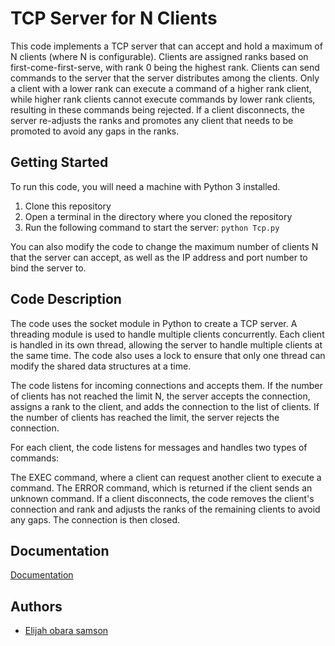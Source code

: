 
#  TCP Server for N Clients

This code implements a TCP server that can accept and hold a maximum of N clients (where N is configurable). Clients are assigned ranks based on first-come-first-serve, with rank 0 being the highest rank. Clients can send commands to the server that the server distributes among the clients. Only a client with a lower rank can execute a command of a higher rank client, while higher rank clients cannot execute commands by lower rank clients, resulting in these commands being rejected. If a client disconnects, the server re-adjusts the ranks and promotes any client that needs to be promoted to avoid any gaps in the ranks.

## Getting Started
To run this code, you will need a machine with Python 3 installed.

1. Clone this repository
2. Open a terminal in the directory where you cloned the repository
3. Run the following command to start the server:
`python Tcp.py
`

 You can also modify the code to change the maximum number of clients N that the server can accept, as well as the IP address and port number to bind the server to.

## Code Description
The code uses the socket module in Python to create a TCP server. A threading module is used to handle multiple clients concurrently. Each client is handled in its own thread, allowing the server to handle multiple clients at the same time. The code also uses a lock to ensure that only one thread can modify the shared data structures at a time.

The code listens for incoming connections and accepts them. If the number of clients has not reached the limit N, the server accepts the connection, assigns a rank to the client, and adds the connection to the list of clients. If the number of clients has reached the limit, the server rejects the connection.

For each client, the code listens for messages and handles two types of commands:

The EXEC command, where a client can request another client to execute a command.
The ERROR command, which is returned if the client sends an unknown command.
If a client disconnects, the code removes the client's connection and rank and adjusts the ranks of the remaining clients to avoid any gaps. The connection is then closed.


## Documentation

[Documentation](https://www.educative.io/answers/how-to-implement-tcp-sockets-in-c)


## Authors

- [Elijah obara samson](https://www.github.com/obaraelijah)


